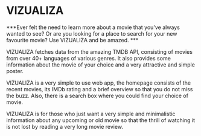 # VIZUALIZA

***Ever felt the need to learn more about a movie that you've always wanted to see? Or are you looking for a place to search for your new favourite movie?
Use VIZUALIZA and be amazed. ***

VIZUALIZA fetches data from the amazing TMDB API,  consisting of movies from over 40+ languages of various genres. It also provides some information about the movie of your choice and a very attractive and simple poster.

VIZUALIZA is a very simple to use web app, the homepage consists of the recent movies, its IMDb rating and a brief overview so that you do not miss the buzz. Also, there is a search box where you could find your choice of movie.

VIZUALIZA is for those who just want a very simple and minimalistic information about any upcoming or old movie so that the thrill of watching it is not lost by reading a very long movie review.

